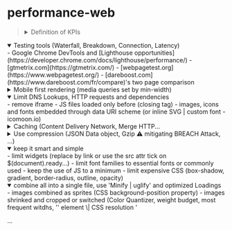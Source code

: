 <!-- This content will not appear in the rendered Markdown -->
<!-- This content will not appear in the rendered Markdown -->
# performance-web

> <details>
>  <summary>Definition of KPIs</summary>
> </details>

<details open>
  <summary>Testing tools (Waterfall, Breakdown, Connection, Latency)</summary>
  - Google Chrome DevTools and  [Lighthouse opportunities](https://developer.chrome.com/docs/lighthouse/performance/)  
  - [gtmetrix.com](https://gtmetrix.com/)  
  - [webpagetest.org](https://www.webpagetest.org/)  
  - [dareboost.com](https://www.dareboost.com/fr/compare)'s two page comparison<br/>
</details>

<details>
  <summary>Mobile first rendering (media queries set by min-width)</summary>
</details>

<details open>
  <summary>Limit DNS Lookups, HTTP requests and dependencies</summary>
  - remove iframe  
  - JS files loaded only before </body> (closing tag)  
  - images, icons and fonts embedded through data URI scheme (or inline SVG | custom font - icomoon.io)  
</details>

<details>
  <summary>Caching (Content Delivery Network, Merge HTTP...</summary>
</details>

<details>
  <summary>Use compression (JSON Data object, Gzip ⚠️ mitigating BREACH Attack, ...)</summary>
</details>
  
<details open>
  <summary>keep it smart and simple</summary>
  - limit widgets (replace by link or use the src attr tick on $(document).ready...)  
  - limit font families to essential fonts or commonly used  
  - keep the use of JS to a minimum  
  - limit expensive CSS (box-shadow, gradient, border-radius, outline, opacity)  
</details>

<details open>
  <summary>combine all into a single file, use 'Minify | uglify' and optimized Loadings</summary>
  - images combined as sprites (CSS background-position property)  
  - images shrinked and cropped or switched (Color Quantizer, weight budget, most frequent witdhs, '<picture>' element \| CSS resolution '<img srcset'...)
  - JPG progressive format (very large images)  
  - animated GIF to FFmpeg or CSS3 animation  
</details>

...  
